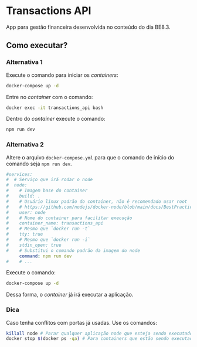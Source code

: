 # Transactions API

App para gestão financeira desenvolvida no conteúdo do dia BE8.3.

## Como executar?

### Alternativa 1

Execute o comando para iniciar os _containers_:

```bash
docker-compose up -d
```

Entre no _container_ com o comando:

```bash
docker exec -it transactions_api bash 
```

Dentro do _container_ execute o comando:

```bash
npm run dev
```

### Alternativa 2

Altere o arquivo `docker-compose.yml` para que o comando de início do comando seja `npm run dev`.

```yml
#services:
#  # Serviço que irá rodar o node
#  node:
#    # Imagem base do container
#    build: .
#    # Usuário linux padrão do container, não é recomendado usar root
#    # https://github.com/nodejs/docker-node/blob/main/docs/BestPractices.md#non-root-user
#    user: node
#    # Nome do container para facilitar execução
#    container_name: transactions_api
#    # Mesmo que `docker run -t`
#    tty: true
#    # Mesmo que `docker run -i`
#    stdin_open: true
#    # Substitui o comando padrão da imagem do node
     command: npm run dev
#    # ...
```

Execute o comando:

```bash
docker-compose up -d
```

Dessa forma, o _container_ já irá executar a aplicação.

### Dica

Caso tenha conflitos com portas já usadas. Use os comandos:

```bash
killall node # Parar qualquer aplicação node que esteja sendo executados na máquina!
docker stop $(docker ps -qa) # Para containers que estão sendo executados!
